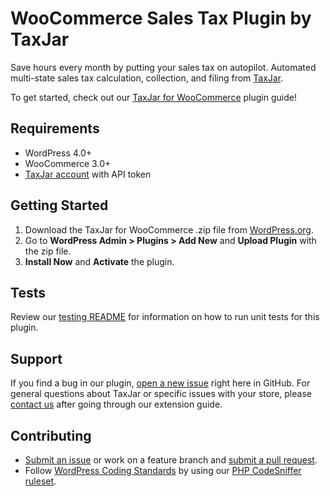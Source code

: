 # WooCommerce Sales Tax Plugin by TaxJar

Save hours every month by putting your sales tax on autopilot. Automated multi-state sales tax calculation, collection, and filing from [TaxJar](https://www.taxjar.com).

To get started, check out our [TaxJar for WooCommerce](https://docs.woocommerce.com/document/taxjar/) plugin guide!

## Requirements

- WordPress 4.0+
- WooCommerce 3.0+
- [TaxJar account](https://app.taxjar.com/api_sign_up) with API token

## Getting Started

1. Download the TaxJar for WooCommerce .zip file from [WordPress.org](https://wordpress.org/plugins/taxjar-simplified-taxes-for-woocommerce/).
2. Go to **WordPress Admin > Plugins > Add New** and **Upload Plugin** with the zip file.
3. **Install Now** and **Activate** the plugin.

## Tests

Review our [testing README](https://github.com/taxjar/taxjar-woocommerce-plugin/blob/master/tests/README.md) for information on how to run unit tests for this plugin.

## Support

If you find a bug in our plugin, [open a new issue](https://github.com/taxjar/taxjar-woocommerce-plugin/issues/new) right here in GitHub. For general questions about TaxJar or specific issues with your store, please [contact us](https://www.taxjar.com/contact/) after going through our extension guide.

## Contributing

* [Submit an issue](https://github.com/taxjar/taxjar-woocommerce-plugin/issues/new) or work on a feature branch and [submit a pull request](https://github.com/taxjar/taxjar-woocommerce-plugin/compare).
* Follow [WordPress Coding Standards](http://codex.wordpress.org/WordPress_Coding_Standards) by using our [PHP CodeSniffer ruleset](https://github.com/taxjar/taxjar-woocommerce-plugin/blob/master/phpcs.ruleset.xml).

